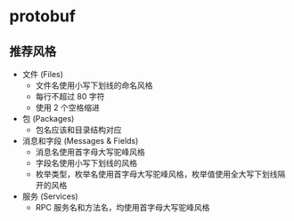 # protobuf

## 推荐风格

- 文件 (Files)
    - 文件名使用小写下划线的命名风格
    - 每行不超过 80 字符
    - 使用 2 个空格缩进
- 包 (Packages)
    - 包名应该和目录结构对应
- 消息和字段 (Messages & Fields)
    - 消息名使用首字母大写驼峰风格
    - 字段名使用小写下划线的风格
    - 枚举类型，枚举名使用首字母大写驼峰风格，枚举值使用全大写下划线隔开的风格
- 服务 (Services)
    - RPC 服务名和方法名，均使用首字母大写驼峰风格

